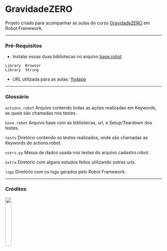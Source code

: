# GravidadeZERO
Projeto criado para acompanhar as aulas do curso [GravidadeZERO][QANinja] em Robot Framework.

---

### Pré-Requisitos
- Instalar essas duas bibliotecas no arquivo [base.robot](yodapp/resources/base.robot)

```
Library  Browser
Library  String
```

- URL utilizada para as aulas: [Yodapp]

---

### Glossário

`actions.robot` Arquivo contendo todas as ações realizadas em Keywords, as quais são chamadas nos testes.

`base.robot` Arquivo base com as bibliotecas, url, e Setup/Teardown dos testes.

`tests` Diretório contendo os testes realizados, onde são chamadas as Keywords do actions.robot.

`users.py` Massa de dados usada nos testes do arquivo cadastro.robot.

`extra` Diretório com alguns estudos feitos utilizando outras urls.

`logs` Diretório com os logs gerados pelo Robot Framework.

---

### Créditos
[<img src="C:\Users\Jaque\PycharmProjects\GravidadeZERO\assets\QANinja-Logo-black.png" width="20%"/>][QANinja]


<!-- links -->
[QANinja]: https://qaninja.academy/
[Yodapp]: https://yodapp-testing.vercel.app

<!-- imagens -->
[QANinja-Logo]: assets/QANinja-Logo-black.png (QANinja-logo)